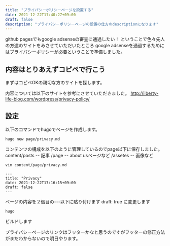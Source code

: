 ```yaml
---
title: "プライバシーポリシーページを設置する"
date: 2021-12-22T17:40:27+09:00
draft: false
description: "プライバシーポリシーページの設置の仕方のdescriptionになります"
---
```

github pagesでもgoogle adsenseの審査に通過したい！
ということで色々先人の方達のサイトをみさせていただいたところ
google adsenseを通過するためにはプライバシーポリシーが必要ということで準備しました。

## 内容はとりあえずコピペで行こう
まずはコピペOKの親切な方のサイトを探します。

内容については以下のサイトを参考にさせていただきました。
http://liberty-life-blog.com/wordpress/privacy-policy/


## 設定
以下のコマンドでhugoでページを作成します。

```
hugo new page/privacy.md
```

コンテンツの構成を以下のように管理しているのでpage以下に保存しました。
content/posts   -- 記事
       /page    -- about usページなど
       /assetes -- 画像など

```
vim content/page/privacy.md
``` 
```
---
title: "Privacy"
date: 2021-12-22T17:16:15+09:00
draft: false                                                              
---
```

ページの内容を２個目の---以下に貼り付けます
draft: true に変更します

```
hugo
``` 
ビルドします

プライバシーページのリンクはフッターかなと思うのですがフッターの修正方法がまだわからないので明日やります。

